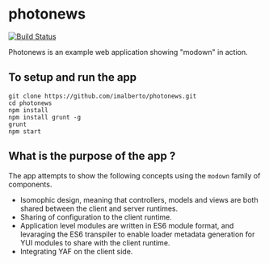 photonews
=========

[![Build Status](https://travis-ci.org/imalberto/photonews.png?branch=master)](https://travis-ci.org/imalberto/photonews)

Photonews is an example web application showing "modown" in action.

## To setup and run the app

```
git clone https://github.com/imalberto/photonews.git
cd photonews
npm install
npm install grunt -g
grunt
npm start
```

## What is the purpose of the app ?

The app attempts to show the following concepts using the `modown` family of
components.

- Isomophic design, meaning that controllers, models and views are both shared
  between the client and server runtimes.
- Sharing of configuration to the client runtime.
- Application level modules are written in ES6 module format, and levaraging the
  ES6 transpiler to enable loader metadata generation for YUI modules to share
  with the client runtime.
- Integrating YAF on the client side.


